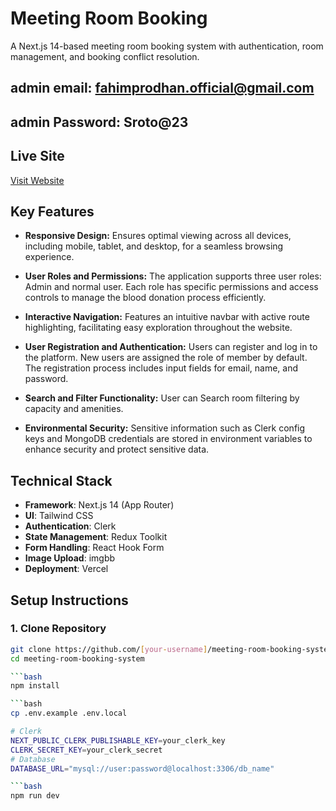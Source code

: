 # Meeting Room Booking
A Next.js 14-based meeting room booking system with authentication, room management, and booking conflict resolution.

## admin email: fahimprodhan.official@gmail.com
## admin Password: Sroto@23

## Live Site
[Visit Website](https://room-booking-next.vercel.app)


## Key Features
- **Responsive Design:** Ensures optimal viewing across all devices, including mobile, tablet, and desktop, for a seamless browsing experience.

- **User Roles and Permissions:** The application supports three user roles: Admin and normal user. Each role has specific permissions and access controls to manage the blood donation process efficiently.

- **Interactive Navigation:** Features an intuitive navbar with active route highlighting, facilitating easy exploration throughout the website.

- **User Registration and Authentication:** Users can register and log in to the platform. New users are assigned the role of member by default. The registration process includes input fields for email, name, and password.

- **Search and Filter Functionality:** User can Search room filtering by capacity and amenities.

- **Environmental Security:** Sensitive information such as Clerk config keys and MongoDB credentials are stored in environment variables to enhance security and protect sensitive data.

## Technical Stack
- **Framework**: Next.js 14 (App Router)
- **UI**: Tailwind CSS
- **Authentication**: Clerk
- **State Management**: Redux Toolkit
- **Form Handling**: React Hook Form
- **Image Upload**: imgbb 
- **Deployment**: Vercel

## Setup Instructions

### 1. Clone Repository
```bash
git clone https://github.com/[your-username]/meeting-room-booking-system.git
cd meeting-room-booking-system

```bash
npm install

```bash
cp .env.example .env.local

# Clerk
NEXT_PUBLIC_CLERK_PUBLISHABLE_KEY=your_clerk_key
CLERK_SECRET_KEY=your_clerk_secret
# Database
DATABASE_URL="mysql://user:password@localhost:3306/db_name"

```bash
npm run dev